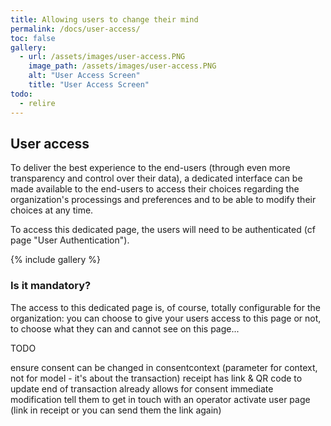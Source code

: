 ```yaml
---
title: Allowing users to change their mind
permalink: /docs/user-access/
toc: false
gallery:
  - url: /assets/images/user-access.PNG
    image_path: /assets/images/user-access.PNG
    alt: "User Access Screen"
    title: "User Access Screen"
todo:
  - relire
---
```


## User access

To deliver the best experience to the end-users (through even more transparency and control over their data), a dedicated interface can be made available to the end-users to access their choices regarding the organization's processings and preferences and to be able to modify their choices at any time.

To access this dedicated page, the users will need to be authenticated (cf page "User Authentication"). 

{% include gallery %}

### Is it mandatory? 

The access to this dedicated page is, of course, totally configurable for the organization: you can choose to give your users access to this page or not, to choose what they can and cannot see on this page...

TODO

ensure consent can be changed in consentcontext (parameter for context, not for model - it's about the transaction)
receipt has link & QR code to update
end of transaction already allows for consent immediate modification
tell them to get in touch with an operator
activate user page (link in receipt or you can send them the link again)
